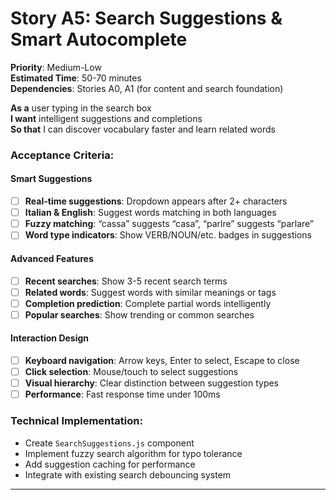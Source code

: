 # Story A5: Search Suggestions & Smart Autocomplete

**Priority**: Medium-Low  
**Estimated Time**: 50-70 minutes  
**Dependencies**: Stories A0, A1 (for content and search foundation)

**As a** user typing in the search box  
**I want** intelligent suggestions and completions  
**So that** I can discover vocabulary faster and learn related words

### **Acceptance Criteria:**

#### **Smart Suggestions**

- [ ] **Real-time suggestions**: Dropdown appears after 2+ characters
- [ ] **Italian & English**: Suggest words matching in both languages
- [ ] **Fuzzy matching**: “cassa” suggests “casa”, “parlre” suggests “parlare”
- [ ] **Word type indicators**: Show VERB/NOUN/etc. badges in suggestions

#### **Advanced Features**

- [ ] **Recent searches**: Show 3-5 recent search terms
- [ ] **Related words**: Suggest words with similar meanings or tags
- [ ] **Completion prediction**: Complete partial words intelligently
- [ ] **Popular searches**: Show trending or common searches

#### **Interaction Design**

- [ ] **Keyboard navigation**: Arrow keys, Enter to select, Escape to close
- [ ] **Click selection**: Mouse/touch to select suggestions
- [ ] **Visual hierarchy**: Clear distinction between suggestion types
- [ ] **Performance**: Fast response time under 100ms

### **Technical Implementation:**

- Create `SearchSuggestions.js` component
- Implement fuzzy search algorithm for typo tolerance
- Add suggestion caching for performance
- Integrate with existing search debouncing system

-----

